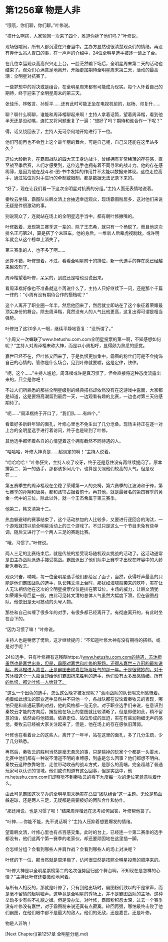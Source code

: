 # 第1256章 物是人非

“哦哦，你们聊，你们聊。”叶修说。

“搭什么啊搭，人家轮回一次来了四个，难道你拆了他们吗？”叶修说。

现场很喧闹，所有人都沉浸在兴奋当中。主办方显然也很清楚观众们的情绪，再没有弄什么吊人胃口的事，在一声声的介绍中，24位全明星选手被逐一请上了台。

在几位幸运观众高高兴兴走上台，一脸茫然输下场后，全明星周末第二天的活动也结束了。观众们心满意足地离开，开始更加期待全明星周末第三天，活动的最高潮：全明星对抗赛了。

一些梦想中的对决或是组合，在全明星周末都有可能成为现实。每个人怀着自己的期待，终于迎来了全明星周末的第三天。

张佳乐、林敬言、孙哲平……还有此时可能正坐在电视机前的，赵杨、邓复升……

聊？聊什么啊聊，谁能和周泽楷聊起来啊！主持人拿着话筒，望着周泽楷，看到他半天还是没动嘴，连忙又将问题重复了一遍：“想好了吗？期待和谁合作一下呢？”

得，话又绕回去了，主持人无可奈何地开始进行下一位。

他们可能再也不会登上这个最华丽的舞台，可是自己呢，自己又还能在这里站多久？

这位大龄新秀，在霸图战队的四大天王身边战斗，曾经拥有非常稀薄的存在感，直至战至季后赛，人们才感受到，这位选手也拥有着不同寻常的战斗力。他的存在感稀薄，是因为他在战斗和-图-书中发挥的作用并不太能以数据来体现。这位走位高手，通过站位对对手进行的牵制或限制，都是数据无法记录下来的。

“好了，现在让我们看一下这次全明星对抗赛的分组。”主持人面无表情地说着。

秦牧云坐镇，霸图队长韩文清上台抽选幸运观众，现场霸图粉居多，这对他们来说无疑是件很激动的事。

别说观众了，连就站在场上的全明星选手当中，都有朝叶修撇嘴的。

叶修数着，发现第三赛季这一辈的，除了王杰希，就只有一个杨聪了。而且他这次排名正巧第24，算是搭了个末班车，他的身后，一堆新人后辈虎视眈眈，或许明年就会从这个榜单上消失了。

第三赛季的人，也不多了啊……

还算不错，叶修想着。不过，看看全明星前十的排位，新一代选手的存在感已经越来越浓烈了。

周泽楷望着叶修，呆呆的，到底还是啥也没说出来。

看周泽楷好像也不准备就这个再说什么了，主持人只好继续下一问，还是那个千篇一律的：“小周有没有期待合作的搭档呢？”

这个人离开了职业圈一年半，然后他回来了，然后就立即站在了这个象征着荣耀最顶尖身份的舞台。除去周泽楷，竟然没有人的人气比他更高，这复出得可谓是相当强势。

叶修扫了这20多人一眼，继续平静地答复：“没所谓了。”

“小周又一次蝉联了www.hetushu.com.com全明星投票的第一啊，不知感想如何呢？”主持人对周泽楷未称大神，而是以小周相呼，显得颇为熟悉的感觉。

嘉世已经不在，但叶修又回来了，于是仇恨更加集中，霸图的粉丝们可是不会掩饰自己的心情的。管你是什么场合，见到叶修就要嘘，这是定律，铁律。

“呃，这个……”主持人尴尬，周泽楷或许是真习惯了，但会直接将这种态度流露出来的，只会是你吧！

不过人们所熟悉的那些全明星级别的经典搭档却依然没有在这游戏中露面，大家都是知道，这是要将高潮留到最后一天，一边观看有趣的比赛，一边也对第三天倍感期待了。

“呃……”周泽楷终于开口了，“我们队……有四个。”

看着好多新鲜年轻的面孔，叶修心里也不免生出了几分沧桑。现场主持正在逐一对上台的全明星选手进行着访问，终于也是轮到了叶修。

其他选手都怀着各自的心情望着这个拥有截然不同待遇的人。

“哈哈哈，叶修大神真是……超淡定的啊！”主持人说着。

“哈哈哈哈！”叶修狂笑，主持人咬了咬牙，终于还是忍住没有再继续提问了。原本排第二、第一的选手，那都该多问几个，也算是关照他们较高的人气。但是现在……

第五赛季生的周泽楷现在坐稳了荣耀第一人的交椅，第六赛季的江波涛和于锋，第七赛季的孙翔和唐昊，都和*图*书占据着前十。再其他，就是最著名的第四赛季的黄金一代中的三位。除此以外，就一个王杰希属于第三赛季。

他第二，韩文清第十二。

热血躲避球的赛事结束了，这个活动参加的人比较多，又要进行逐回合的淘汰，一个游戏就顶以前全明星活动上的三个游戏了。不过只是这么一个节目未免有些单调，随后又进行了一个两人三足的赛跑比赛。

“哦，习惯了。”叶修说。

两人三足的比赛结束后，就是传统的接受现场随机观众挑战的活动了。这活动通常是由主办战队派选手接受挑战。霸图派出了他们队中上赛季才出现在阵容中的大龄新秀秦牧云。

观众兴奋，呐喊，每一位全明星选手他们都给足了面子，当然，获得呼声最高的只能是他们霸图战队的选手，队长韩文清上台时，那犹如海啸般袭来的欢呼，实在让人无法相信他在这次的全明星投票仅仅是排在第12位。主场的威力，让韩文清犹如荣耀头号巨星一般，由此可见韩文清的总体人气虽然大幅度下滑，但在霸图战队，他依旧是无可撼动的头号人物。

那些和自己纠缠了很多年的对手，有很多都已经离开了。有彻底离开的，有此时坐在台下的。

“因为习惯了嘛！”叶修说。

主持人也是稍愣了愣后，这才继续提问：“不知道叶修大神有没有期待的搭档，或是对手呢？”

24位选手，只有叶修拥有这残酷https://www.hetushu.com.com的待遇，苏沐橙虽然也是嘉世出身，但是，霸图对嘉世和叶修的积怨，还得从嘉世三连冠的最初说起，苏沐橙进入嘉世，正是霸图击败嘉世扬眉吐气的那一年。于是很微妙的，对于苏沐橙这个一入嘉世却给他们霸图捎来胜利的选手，他们没有太多反感情绪，所有的仇恨，都让叶修一人给背了。

“这么一个出色的选手，怎么这么晚才被发现呢？”蓝雨战队的队长喻文州感慨着。抱着如此想法的职业选手显然并不只他一个，各战队都在议论着秦牧云的表现，哪怕只是和普通玩家的对战，他的风格都一览无余。对于职业选手们来说，在意识到秦牧云才能的方向后，捕捉他在场上的意图就比较清晰了。但是即便如此，稍不留意的话，依然会将他错漏。依靠走位、站位形成的压迫，实在有些润物细无声的感觉。秦牧云已经被大家关注起来了，但是，他在场上的存在感依旧薄弱。

叶修也在看着台上的这些人，离开了一年半，站在这里的面孔，多了几分生疏，少了几分熟悉。

再然后，秦牧云的胜利当然是毫无悬念的事，只是输掉的玩家个个都是一头雾水，比赛中他们都有一种说不清道不明的束缚感，到底是怎么回事？他们都想不明白。秦牧云这种依靠站位、走位带动攻击的战斗方式，是那么的高端，完全超越了普通玩家可以认识的领域。他们或许知道有这么回事，但是实战中，他m.hetushu.com.com们却察觉不到秦牧云的零下九度每一次的走位究竟意味着什么。

由此可见霸图这次举办的全明星周末确实在凸显“团队组合”这一主题。无论是热血躲避球，还是两人三足，无疑都是需要极好的团队合作和协作。

“那还用说，也是习惯了呗！”结果周泽楷还在思考如何回答，叶修帮他答了。

“叶神……你能不能，先不说话啊？”主持人压抑着想要爆发的情绪。

望着韩文清，叶修心里也有点百感交集。此时的台上，已经连一个第二赛季的选手都没有，他们这两个第一赛季的老家伙，却还要顽固地在这里插一脚。

会怎样分组？会看到哪些人并肩作战？会看到哪些人的场上对决呢？

叶修的下一位，那当然就是周泽楷了，访问很显然是按照全明星投票的顺序来的。

“叶修大神是以全明星票榜第二的名次强势回归这个舞台啊，不知现在是怎样的心情？”主持比叶修还要激动地问着。

与所有人相反的，那就是叶修了，只有到他出场时，霸图粉们致以的不是掌声，而是毫不留情的起哄嘘声。这毕竟是全明星的秀场上，并不是霸图战队的主场，这种举动多少有些不礼貌之嫌。但是没办法，对叶修，霸图粉积怨太深，过去一个赛季没有叶修没有嘉世，对于霸图粉来说还真有点寂寞。轮回再强，哪怕最终击败了他们霸图，在他们眼中都不是最大的敌人。他们的死敌，还是嘉世，还是叶修。

物是人非呐！



[Next Chapter](第1257章 全明星分组.md)